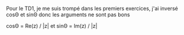 Pour le TD1, je me suis trompé dans les premiers exercices, j'ai inversé cosΘ et sinΘ donc les arguments ne sont pas bons

cosΘ = Re(z) / |z| et sinΘ = Im(z) / |z|